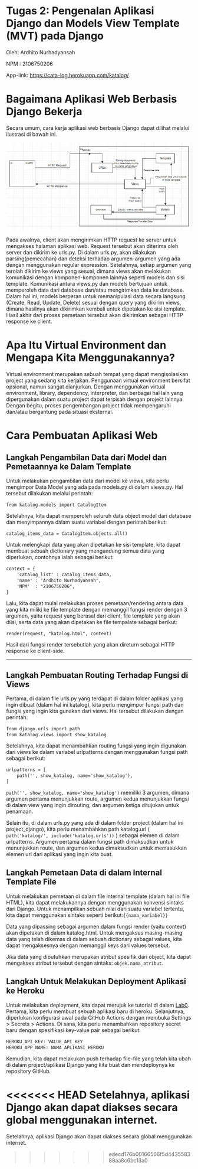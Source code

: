 # Tugas 2: Pengenalan Aplikasi Django dan Models View Template (MVT) pada Django

Oleh: Ardhito Nurhadyansah

NPM : 2106750206

App-link: https://cata-log.herokuapp.com/katalog/

# Bagaimana Aplikasi Web Berbasis Django Bekerja

Secara umum, cara kerja aplikasi web berbasis Django dapat dilihat melalui ilustrasi di bawah ini.
<br>

![Image](https://raw.githubusercontent.com/ArdhitoN/Django-2/main/katalog/HowDjangoWorks.png)

Pada awalnya, client akan mengirimkan HTTP request ke server untuk mengakses halaman aplikasi web. Request tersebut akan diterima oleh server dan dikirim ke urls.py. Di dalam urls.py, akan dilakukan parsing(pemecahan) dan deteksi terhadap argumen-argumen yang ada dengan menggunakan regular expression. Setelahnya, setiap argumen yang terolah dikirim ke views yang sesuai, dimana views akan melakukan komunikasi dengan komponen-komponen lainnya seperti models dan sisi template. Komunikasi antara views.py dan models bertujuan untuk memperoleh data dari database dan/atau mengirimkan data ke database. Dalam hal ini, models berperan untuk memanipulasi data secara langsung (Create, Read, Update, Delete) sesuai dengan query yang dikirim views, dimana hasilnya akan dikirimkan kembali untuk dipetakan ke sisi template. Hasil akhir dari proses pemetaan tersebut akan dikirimkan sebagai HTTP response ke client. 

# Apa Itu Virtual Environment dan Mengapa Kita Menggunakannya?
Virtual environment merupakan sebuah tempat yang dapat mengisolasikan project yang sedang kita kerjakan. Penggunaan virtual environment bersifat opsional, namun sangat dianjurkan. Dengan menggunakan virtual environment, library, dependency, interpreter, dan berbagai hal lain yang dipergunakan dalam suatu project dapat terpisah dengan project lainnya. Dengan begitu, proses pengembangan project tidak mempengaruhi dan/atau bergantung pada situasi eksternal.



# Cara Pembuatan Aplikasi Web

## Langkah Pengambilan Data dari Model dan Pemetaannya ke Dalam Template

Untuk melakukan pengambilan data dari model ke views, kita perlu mengimpor Data Model yang ada pada models.py di dalam views.py. Hal tersebut dilakukan melalui perintah:
```
from katalog.models import CatalogItem
```
Setelahnya, kita dapat memperoleh seluruh data object model dari database dan menyimpannya dalam suatu variabel dengan perintah berikut:
```
catalog_items_data = CatalogItem.objects.all()
```
Untuk melengkapi data yang akan dipetakan ke sisi template, kita dapat membuat sebuah dictionary yang mengandung semua data yang diperlukan, contohnya ialah sebagai berikut:
```
context = {
    'catalog_list' : catalog_items_data,
    'name' : 'Ardhito Nurhadyansah',
    'NPM'  : "2106750206",
}
```

Lalu, kita dapat mulai melakukan proses pemetaan/rendering antara data yang kita miliki ke file template dengan memanggil fungsi render dengan 3 argumen, yaitu request yang berasal dari client, file template yang akan diisi, serta data yang akan dipetakan ke file tempalate sebagai berikut:
```
render(request, "katalog.html", context)
```
Hasil dari fungsi render tersebutlah yang akan direturn sebagai HTTP response ke client-side.

<hr>

## Langkah Pembuatan Routing Terhadap Fungsi di Views
Pertama, di dalam file urls.py yang terdapat di dalam folder aplikasi yang ingin dibuat (dalam hal ini katalog), kita perlu mengimpor fungsi path dan fungsi yang ingin kita gunakan dari views. Hal tersebut dilakukan dengan perintah:

```
from django.urls import path
from katalog.views import show_katalog
```
Setelahnya, kita dapat menambahkan routing fungsi yang ingin digunakan dari views ke dalam variabel urlpatterns dengan menggunakan fungsi path sebagai berikut:
```
urlpatterns = [
    path('', show_katalog, name='show_katalog'),
]
```
`path('', show_katalog, name='show_katalog')` memiliki 3 argumen, dimana argumen pertama menunjukkan route, argumen kedua menunjukkan fungsi di dalam view yang ingin dirouting, dan argumen ketiga ditujukan untuk penamaan.

Selain itu, di dalam urls.py yang ada di dalam folder project (dalam hal ini project_django), kita perlu menambahkan path katalog.url ( `path('katalog/', include('katalog.urls'))` ) sebagai elemen di dalam urlpatterns. Argumen pertama dalam fungsi path dimaksudkan untuk menunjukkan route, dan argumen kedua dimaksudkan untuk memasukkan elemen url dari aplikasi yang ingin kita buat.

## Langkah Pemetaan Data di dalam Internal Template File

Untuk melakukan pemetaan di dalam file internal template (dalam hal ini file HTML), kita dapat melakukannya dengan menggunakan konvensi sintaks dari Django. Untuk menampilkan sebuah nilai dari suatu variabel tertentu, kita dapat menggunakan sintaks seperti berikut:`{{nama_variabel}}`

Data yang dipassing sebagai argumen dalam fungsi render (yaitu context) akan dipetakan di dalam katalog.html. Untuk mengakses masing-masing data yang telah dikemas di dalam sebuah dictionary sebagai values, kita dapat mengaksesnya dengan memanggil keys dari values tersebut. 

Jika data yang dibutuhkan merupakan atribut spesifik dari object, kita dapat mengakses atribut tersebut dengan sintaks: `objek.nama_atribut`.

## Langkah Untuk Melakukan Deployment Aplikasi ke Heroku
Untuk melakukan deployment, kita dapat merujuk ke tutorial di dalam [Lab0](https://pbp-fasilkom-ui.github.io/ganjil-2023/assignments/tutorial/tutorial-0). Pertama, kita perlu membuat sebuah aplikasi baru di heroku. Selanjutnya, diperlukan konfigurasi awal pada GitHub Actions dengan membuka Settings > Secrets > Actions. Di sana, kita perlu menambahkan repository secret baru dengan spesifikasi key-value pair sebagai berikut:
```
HEROKU_API_KEY: VALUE_API_KEY
HEROKU_APP_NAME: NAMA_APLIKASI_HEROKU
```
Kemudian, kita dapat melakukan push terhadap file-file yang telah kita ubah di dalam project/aplikasi Django yang kita buat dan mendeploynya ke repository GitHub.

<<<<<<< HEAD
Setelahnya, aplikasi Django akan dapat diakses secara global menggunakan internet.
=======
Setelahnya, aplikasi Django akan dapat diakses secara global menggunakan internet.
>>>>>>> edecd176b00166506f5d443558388aa8c6bc13a0
